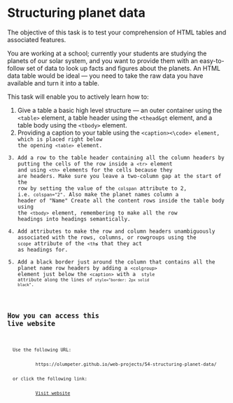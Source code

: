 # Structuring planet data

The objective of this task is to test your comprehension of HTML tables and associated features. 

You are working at a school; currently your students are studying the planets of our solar system, and you want to provide them with an easy-to-follow set of data to look up facts and figures about the planets. An HTML data table would be ideal — you need to take the raw data you have available and turn it into a table. 

This task will enable you to actively learn how to: 
  1. Give a table a basic high level structure — an outer container using the <code>&lt;table&gt;</code> element, a table header using the <code>&lt;thead&gt</code> element, and a table body using the <code>&lt;tbody&gt;</code> element.
  1. Providing a caption to your table using the <code>&lt;caption&gt;<\code> element, which is placed right below the opening <code>&lt;table&gt;</code> element.
  1. Add a row to the table header containing all the column headers by putting the cells of the row inside a <code>&lt;tr&gt;</code> element and using <code>&lt;th&gt;</code> elements for the cells because they are headers. Make sure you leave a two-column gap at the start of the row by setting the value of the <code>colspan</code> attribute to 2, i.e. <code>colspan=&quot;2&quot;</code>. Also make the planet names column a header of &quot;Name&quot; Create all the content rows inside the table body using the <code>&lt;tbody&gt;</code> element, remembering to make all the row headings into headings semantically.
  1. Add attributes to make the row and column headers unambiguously associated with the rows, columns, or rowgroups using the <code>scope</code> attribute of the <code>&lt;th&lg;</code> that they act as headings for.
  1. Add a black border just around the column that contains all the planet name row headers by adding a <code>&lt;colgroup&gt;</code> element just below the <code>&lt;caption&gt;</code> with a <code> style attribute along the lines of <code>style=&quot;border: 2px solid black&quot;</code>.

## How you can access this live website

<dl>
  Use the following URL:
  <dd>
    https://olumpeter.github.io/web-projects/54-structuring-planet-data/
  </dd>
  or click the following link:
  <dd>
    <a href="https://olumpeter.github.io/web-projects/54-structuring-planet-data/">Visit website</a>
  </dd>
</dl>
